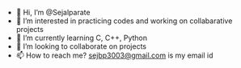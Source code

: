 - 👋 Hi, I’m @Sejalparate
- 👀 I’m interested in practicing codes and working on collabarative projects
- 🌱 I’m currently learning C, C++, Python
- 💞️ I’m looking to collaborate on projects
- 📫 How to reach me? sejbp3003@gmail.com is my email id

<!---
Sejalparate/Sejalparate is a ✨ special ✨ repository because its `README.md` (this file) appears on your GitHub profile.
You can click the Preview link to take a look at your changes.
--->
